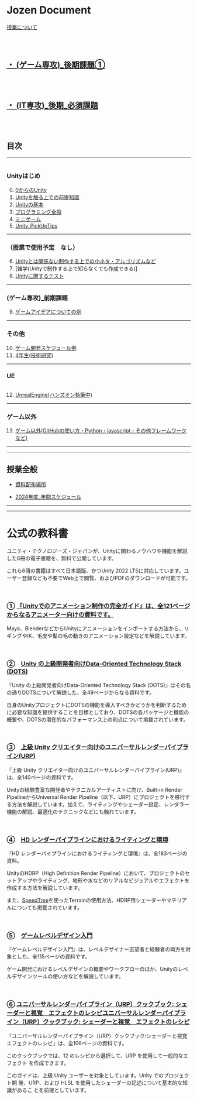 # Jozen Document

[授業について](about_Lesson.md)

<br>

<br>

## **[・ (ゲーム専攻)_後期課題①](2ndTermAssignment_Game.md)**  


<br>

<br>

## **[・ (IT専攻)_後期_必須課題](2ndTermAssignment_IT.md)**  


<br>

<br>

## **目次**

---

 <img src="{{ site.baseurl }}/assets/images/Unity.png"  alt="" title="" >

### Unityはじめ 

0. [0からのUnity](0_Tutorial/0.md)
1. [Unityを触る上での前提知識](1_ElementaryKnowledge/1.md)  
2. [Unityの基本](2_UnityBasicKnowledge/2.md)
3. [プログラミング全般](3_ProgramBasic/3_0.md)
4. [ミニゲーム](4_MiniGame/4_0.md)
5. [Unity_PickUpTips](5_UnityPickUpTips/5_0.md)

---

### （授業で使用予定　なし）
6. [Unityとは関係ない制作する上での小ネタ・アルゴリズムなど](6_GameTips/6_index.md)
7. [雑学(Unityで制作する上で知らなくても作成できる)]
8. [Unityに関するテスト](8_UnityTest/UnityTest.md)


---

### (ゲーム専攻)_前期課題
9. [ゲームアイデアについての例](9_GameIdea/GameIdea.md)

---

### その他
10. [ゲーム開発スケジュール例](10_DevelopmentSystem/12_.md)
11. [4年生(技術研究)](https://drive.google.com/drive/folders/1TpJ4X9BsxgRowhkXeRwHW9v035wBncIT)

---

### UE
<img src="{{ site.baseurl }}/assets/images/UE.png"  alt="" title="" class="position-center">

12. [UnrealEngine(ハンズオン執筆中)](12_UnrealEngine/8_0.md)


---

### ゲーム以外
13. [ゲーム以外(GitHubの使い方・Python・javascript・その他フレームワークなど)](13_OtherThanGames/9_0.md)

---
---
## 授業全般

+ <a href="https://drive.google.com/drive/folders/1HB7OoyzdHM3_PNg-6Q7Ln2pf44dN0e1m" target="_blank">資料配布場所</a>

+ <a href="https://docs.google.com/spreadsheets/d/1nar1mbPLBWnX5I3DaNg93zN5vKgjLRBzA5sCK2A8ecg/edit#gid=361639574" target="_blank">2024年度_年間スケジュール</a>

---

---

# 公式の教科書

ユニティ・テクノロジーズ・ジャパンが、Unityに関わるノウハウや機能を解説した6冊の電子書籍を、無料で公開しています。

これら6冊の書籍はすべて日本語版、かつUnity 2022 LTSに対応しています。ユーザー登録なども不要でWeb上で閲覧、およびPDFのダウンロードが可能です。

<br>

### ① [『Unityでのアニメーション制作の完全ガイド』は、全121ページからなるアニメーター向けの資料です。](https://unity3d.jp/game/game-ebooks/animation-in-unity/)

Maya、BlenderなどからUnityにアニメーションをインポートする方法から、リギングやIK、毛皮や髪の毛の動きのアニメーション設定などを解説しています。

<br>

### ②　[Unity の上級開発者向けData-Oriented Technology Stack (DOTS)](https://unity3d.jp/game/game-ebooks/unity-dots/)

『Unity の上級開発者向けData-Oriented Technology Stack (DOTS)』はその名の通りDOTSについて解説した、全49ページからなる資料です。

自身のUnityプロジェクトにDOTSの機能を導入すべきかどうかを判断するために必要な知識を提供することを目標としており、DOTSの各パッケージと機能の概要や、DOTSの潜在的なパフォーマンス上の利点について掲載されています。

<br>

### ③　[上級 Unity クリエイター向けのユニバーサルレンダーパイプライン(URP)](https://unity3d.jp/game/game-ebooks/intro-to-urp/)

『上級 Unity クリエイター向けのユニバーサルレンダーパイプライン(URP)』は、全140ページの資料です。

Unityの経験豊富な開発者やテクニカルアーティストに向け、Built-in Render PipelineからUniversal Render Pipeline（以下、URP）にプロジェクトを移行する方法を解説しています。加えて、ライティングやシェーダー設定、レンダラー機能の解説、最適化のテクニックなどにも触れています。



<br>

### ④　[HD レンダーパイプラインにおけるライティングと環境](https://unity3d.jp/game/game-ebooks/hdrp-2022lts/)


『HD レンダーパイプラインにおけるライティングと環境』は、全183ページの資料。

UnityのHDRP（High Definition Render Pipeline）において、プロジェクトのセットアップやライティング、地形や水などのリアルなビジュアルやエフェクトを作成する方法を解説しています。

また、[SpeedTree](https://unity.com/ja/products/speedtree)を使ったTerrainの使用方法、HDRP用シェーダーやマテリアルについても掲載されています。



<br>

### ⑤　[ゲームレベルデザイン入門](https://unity3d.jp/game/game-ebooks/game-level-design/)

『ゲームレベルデザイン入門』は、レベルデザイナー志望者と経験者の両方を対象とした、全115ページの資料です。

ゲーム開発におけるレベルデザインの概要やワークフローのほか、Unityのレベルデザインツールの使い方などを解説しています。


<br>

### ⑥ [ユニバーサルレンダーパイプライン（URP）クックブック: シェーダーと視覚　エフェクトのレシピユニバーサルレンダーパイプライン（URP）クックブック: シェーダーと視覚　エフェクトのレシピ](https://unity3d.jp/game/game-ebooks/universal-render-pipeline/)

『ユニバーサルレンダーパイプライン（URP）クックブック:シェーダーと視覚　エフェクトのレシピ』は、全106ページの資料です。

このクックブックでは、12 のレシピから選択して、URP を使用して一般的なエフェクト を作成できます。

このガイドは、上級 Unity ユーザーを対象としています。Unity でのプロジェクト開 発、URP、および HLSL を使用したシェーダーの記述について基本的な知識があるこ とを前提としています。




